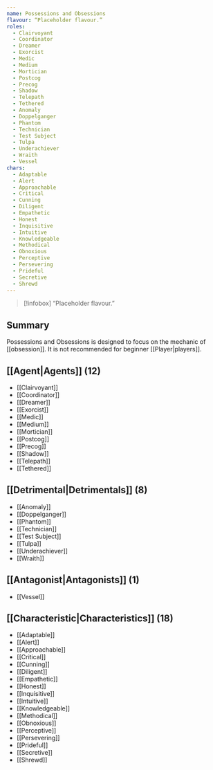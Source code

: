```yaml
---
name: Possessions and Obsessions
flavour: “Placeholder flavour.”
roles:
  - Clairvoyant
  - Coordinator
  - Dreamer
  - Exorcist
  - Medic
  - Medium
  - Mortician
  - Postcog
  - Precog
  - Shadow
  - Telepath
  - Tethered
  - Anomaly
  - Doppelganger
  - Phantom
  - Technician
  - Test Subject
  - Tulpa
  - Underachiever
  - Wraith
  - Vessel
chars: 
  - Adaptable
  - Alert
  - Approachable
  - Critical
  - Cunning
  - Diligent
  - Empathetic
  - Honest
  - Inquisitive
  - Intuitive
  - Knowledgeable
  - Methodical
  - Obnoxious
  - Perceptive
  - Persevering
  - Prideful
  - Secretive
  - Shrewd
---
```

> [!infobox]
> “Placeholder flavour.”
## Summary
Possessions and Obsessions is designed to focus on the mechanic of [[obsession]]. It is not recommended for beginner [[Player|players]].

## [[Agent|Agents]] (12)
- [[Clairvoyant]]
- [[Coordinator]]
- [[Dreamer]]
- [[Exorcist]]
- [[Medic]]
- [[Medium]]
- [[Mortician]]
- [[Postcog]]
- [[Precog]]
- [[Shadow]]
- [[Telepath]]
- [[Tethered]]

## [[Detrimental|Detrimentals]] (8)
- [[Anomaly]]
- [[Doppelganger]]
- [[Phantom]]
- [[Technician]]
- [[Test Subject]]
- [[Tulpa]]
- [[Underachiever]]
- [[Wraith]]

## [[Antagonist|Antagonists]] (1)
- [[Vessel]]

## [[Characteristic|Characteristics]] (18)
- [[Adaptable]]
- [[Alert]]
- [[Approachable]]
- [[Critical]]
- [[Cunning]]
- [[Diligent]]
- [[Empathetic]]
- [[Honest]]
- [[Inquisitive]]
- [[Intuitive]]
- [[Knowledgeable]]
- [[Methodical]]
- [[Obnoxious]]
- [[Perceptive]]
- [[Persevering]]
- [[Prideful]]
- [[Secretive]]
- [[Shrewd]]
